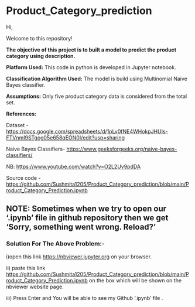 # Product_Category_prediction
Hi,

Welcome to this repository! 

**The objective of this project is to built a model to predict the product category using description.**



**Platform Used:** This code in python is developed in Jupyter notebook.



**Classification Algorithm Used:** The model is build using Multinomial Naive Bayes classifier.



**Assumptions:**
Only five product category data is considered from the total set.



**References:**

Dataset - https://docs.google.com/spreadsheets/d/1pLv0fNE4WHokpJHUIs-FTVnmI9STgog05e658qEON0I/edit?usp=sharing

Naive Bayes Classifiers- https://www.geeksforgeeks.org/naive-bayes-classifiers/

NB: https://www.youtube.com/watch?v=O2L2Uv9pdDA

Source code - https://github.com/Sushmita1205/Product_Category_prediction/blob/main/Product_Category_Prediction.ipynb


## **NOTE: Sometimes when we try to open our ‘.ipynb’ file in github repository then we get ‘Sorry, something went wrong. Reload?’**

### **Solution For The Above Problem:-**

i)open this link https://nbviewer.jupyter.org on your browser.

ii) paste this link https://github.com/Sushmita1205/Product_Category_prediction/blob/main/Product_Category_Prediction.ipynb  on the box which will be shown on the nbviewer website page.

iii) Press Enter and You will be able to see my Github ‘.ipynb’ file .








